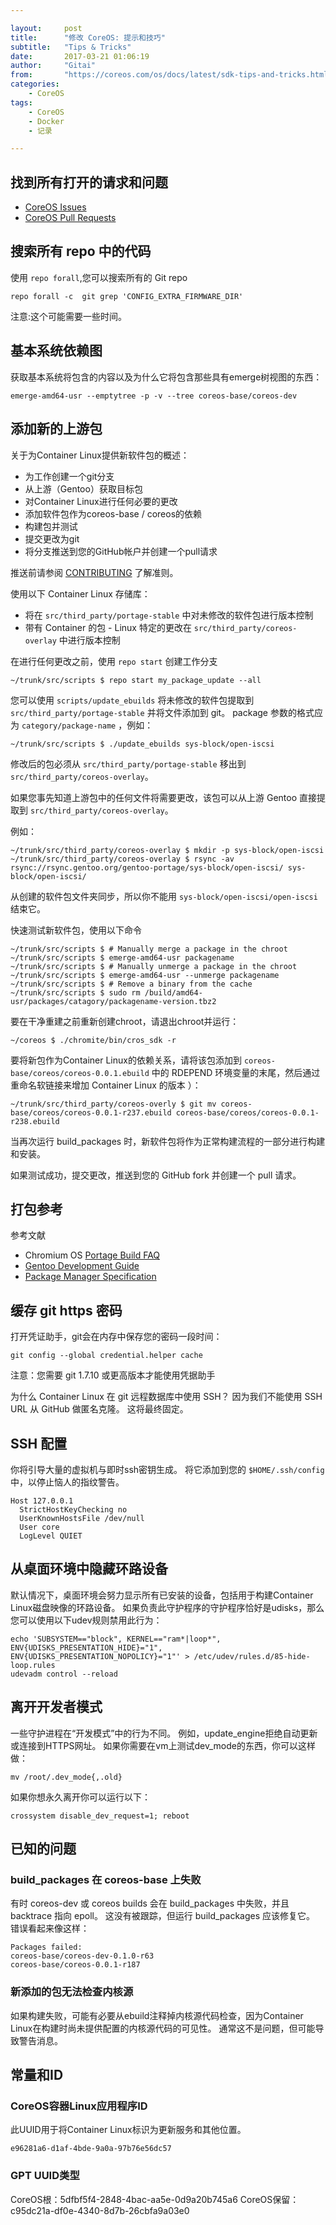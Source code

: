 ```yaml
---

layout:     post
title:      "修改 CoreOS: 提示和技巧"
subtitle:   "Tips & Tricks"
date:       2017-03-21 01:06:19
author:     "Gitai"
from: 		"https://coreos.com/os/docs/latest/sdk-tips-and-tricks.html"
categories:
    - CoreOS
tags:
    - CoreOS
    - Docker
    - 记录

---
```


## 找到所有打开的请求和问题

* [CoreOS Issues](https://github.com/issues?user=coreos)
* [CoreOS Pull Requests](https://github.com/pulls?user=coreos)

<!--more-->

## 搜索所有 repo 中的代码

使用 `repo forall`,您可以搜索所有的 Git repo

```
repo forall -c  git grep 'CONFIG_EXTRA_FIRMWARE_DIR'
```

注意:这个可能需要一些时间。

## 基本系统依赖图

获取基本系统将包含的内容以及为什么它将包含那些具有emerge树视图的东西：
```
emerge-amd64-usr --emptytree -p -v --tree coreos-base/coreos-dev
```

## 添加新的上游包

关于为Container Linux提供新软件包的概述：
* 为工作创建一个git分支
* 从上游（Gentoo）获取目标包
* 对Container Linux进行任何必要的更改
* 添加软件包作为coreos-base / coreos的依赖
* 构建包并测试
* 提交更改为git
* 将分支推送到您的GitHub帐户并创建一个pull请求

推送前请参阅 [CONTRIBUTING](https://github.com/coreos/etcd/blob/master/CONTRIBUTING.md) 了解准则。

使用以下 Container Linux 存储库：

* 将在 `src/third_party/portage-stable` 中对未修改的软件包进行版本控制
* 带有 Container 的包 - Linux 特定的更改在 `src/third_party/coreos-overlay` 中进行版本控制

在进行任何更改之前，使用 `repo start` 创建工作分支

```
~/trunk/src/scripts $ repo start my_package_update --all 
```

您可以使用 `scripts/update_ebuilds` 将未修改的软件包提取到 `src/third_party/portage-stable` 并将文件添加到 git。 package 参数的格式应为 `category/package-name` ，例如：

```
~/trunk/src/scripts $ ./update_ebuilds sys-block/open-iscsi
```

修改后的包必须从 `src/third_party/portage-stable` 移出到 `src/third_party/coreos-overlay`。

如果您事先知道上游包中的任何文件将需要更改，该包可以从上游 Gentoo 直接提取到 `src/third_party/coreos-overlay`。  

例如：
```
~/trunk/src/third_party/coreos-overlay $ mkdir -p sys-block/open-iscsi
~/trunk/src/third_party/coreos-overlay $ rsync -av rsync://rsync.gentoo.org/gentoo-portage/sys-block/open-iscsi/ sys-block/open-iscsi/
```

从创建的软件包文件夹同步，所以你不能用 `sys-block/open-iscsi/open-iscsi` 结束它。

快速测试新软件包，使用以下命令

```
~/trunk/src/scripts $ # Manually merge a package in the chroot
~/trunk/src/scripts $ emerge-amd64-usr packagename
~/trunk/src/scripts $ # Manually unmerge a package in the chroot
~/trunk/src/scripts $ emerge-amd64-usr --unmerge packagename
~/trunk/src/scripts $ # Remove a binary from the cache
~/trunk/src/scripts $ sudo rm /build/amd64-usr/packages/catagory/packagename-version.tbz2
```

要在干净重建之前重新创建chroot，请退出chroot并运行：

```
~/coreos $ ./chromite/bin/cros_sdk -r
```

要将新包作为Container Linux的依赖关系，请将该包添加到 `coreos-base/coreos/coreos-0.0.1.ebuild` 中的 RDEPEND 环境变量的末尾，然后通过重命名软链接来增加 Container Linux 的版本 ）：

```
~/trunk/src/third_party/coreos-overly $ git mv coreos-base/coreos/coreos-0.0.1-r237.ebuild coreos-base/coreos/coreos-0.0.1-r238.ebuild
```

当再次运行 build_packages 时，新软件包将作为正常构建流程的一部分进行构建和安装。

如果测试成功，提交更改，推送到您的 GitHub fork 并创建一个 pull 请求。

## 打包参考

参考文献
* Chromium OS [Portage Build FAQ](http://www.chromium.org/chromium-os/how-tos-and-troubleshooting/portage-build-faq)
* [Gentoo Development Guide](http://devmanual.gentoo.org/)
* [Package Manager Specification](https://wiki.gentoo.org/wiki/Package_Manager_Specification)

## 缓存 git https 密码

打开凭证助手，git会在内存中保存您的密码一段时间：

```
git config --global credential.helper cache
```

注意：您需要 git 1.7.10 或更高版本才能使用凭据助手

为什么 Container Linux 在 git 远程数据库中使用 SSH？ 因为我们不能使用 SSH URL 从 GitHub 做匿名克隆。 这将最终固定。

## SSH 配置

你将引导大量的虚拟机与即时ssh密钥生成。 将它添加到您的 `$HOME/.ssh/config` 中，以停止恼人的指纹警告。

```
Host 127.0.0.1
  StrictHostKeyChecking no
  UserKnownHostsFile /dev/null
  User core
  LogLevel QUIET
```

## 从桌面环境中隐藏环路设备

默认情况下，桌面环境会努力显示所有已安装的设备，包括用于构建Container Linux磁盘映像的环路设备。 如果负责此守护程序的守护程序恰好是udisks，那么您可以使用以下udev规则禁用此行为：

```
echo 'SUBSYSTEM=="block", KERNEL=="ram*|loop*", ENV{UDISKS_PRESENTATION_HIDE}="1", ENV{UDISKS_PRESENTATION_NOPOLICY}="1"' > /etc/udev/rules.d/85-hide-loop.rules
udevadm control --reload
```

## 离开开发者模式

一些守护进程在“开发模式”中的行为不同。 例如，update_engine拒绝自动更新或连接到HTTPS网址。 如果你需要在vm上测试dev_mode的东西，你可以这样做：

```
mv /root/.dev_mode{,.old}
```

如果你想永久离开你可以运行以下：

```
crossystem disable_dev_request=1; reboot
```

## 已知的问题

### build_packages 在 coreos-base 上失败

有时 coreos-dev 或 coreos builds 会在 build_packages 中失败，并且 backtrace 指向 epoll。 这没有被跟踪，但运行 build_packages 应该修复它。 错误看起来像这样：

```
Packages failed:
coreos-base/coreos-dev-0.1.0-r63
coreos-base/coreos-0.0.1-r187
```

### 新添加的包无法检查内核源

如果构建失败，可能有必要从ebuild注释掉内核源代码检查，因为Container Linux在构建时尚未提供配置的内核源代码的可见性。 通常这不是问题，但可能导致警告消息。

## 常量和ID

### CoreOS容器Linux应用程序ID
此UUID用于将Container Linux标识为更新服务和其他位置。
```
e96281a6-d1af-4bde-9a0a-97b76e56dc57
```

### GPT UUID类型

CoreOS根：5dfbf5f4-2848-4bac-aa5e-0d9a20b745a6
CoreOS保留：c95dc21a-df0e-4340-8d7b-26cbfa9a03e0